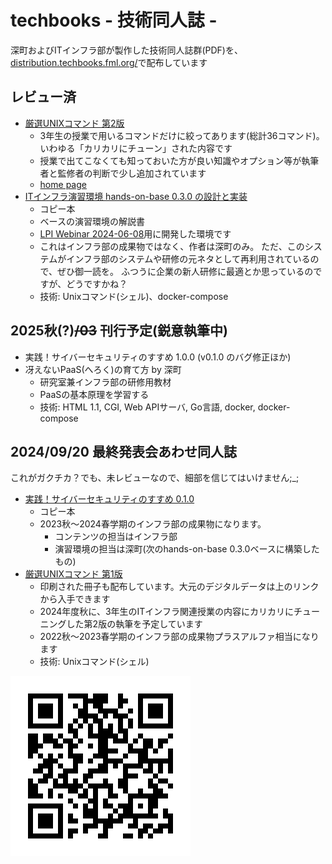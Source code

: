 # techbooks - 技術同人誌 -

深町およびITインフラ部が製作した技術同人誌群(PDF)を、
[distribution.techbooks.fml.org/](https://distribution.techbooks.fml.org/)で配布しています


## レビュー済

- [厳選UNIXコマンド 第2版](https://distribution.techbooks.fml.org/selected-unix-commands.2.0.0.pdf)
   - 3年生の授業で用いるコマンドだけに絞ってあります(総計36コマンド)。
     いわゆる「カリカリにチューン」された内容です
   - 授業で出てこなくても知っておいた方が良い知識やオプション等が執筆者と監修者の判断で少し追加されています
   - [home page](https://selected-unix-commands.techbooks.fml.org/)
- [ITインフラ演習環境 hands-on-base 0.3.0 の設計と実装](https://distribution.techbooks.fml.org/hands-on-base-setup.0.3.0.pdf)
    - コピー本
    - ベースの演習環境の解説書
    - [LPI Webinar 2024-06-08](https://lpic-2024q2.demo.fml.org/)用に開発した環境です
    - これはインフラ部の成果物ではなく、作者は深町のみ。
      ただ、このシステムがインフラ部のシステムや研修の元ネタとして再利用されているので、ぜひ御一読を。
      ふつうに企業の新人研修に最適とか思っているのですが、どうですかね？
    - 技術: Unixコマンド(シェル)、docker-compose


## 2025秋(?)~~/03~~ 刊行予定(鋭意執筆中)

- 実践！サイバーセキュリティのすすめ 1.0.0 (v0.1.0 のバグ修正ほか)
- 冴えないPaaS(へろく)の育て方 by 深町
    - 研究室兼インフラ部の研修用教材
    - PaaSの基本原理を学習する
    - 技術: HTML 1.1, CGI, Web APIサーバ, Go言語, docker, docker-compose


## 2024/09/20 最終発表会あわせ同人誌

これがガクチカ？でも、未レビューなので、細部を信じてはいけません;_;

- [実践！サイバーセキュリティのすすめ 0.1.0](https://distribution.techbooks.fml.org/techbook-hands-on-cse2024.0.1.0.pdf)
    - コピー本
    - 2023秋〜2024春学期のインフラ部の成果物になります。
        - コンテンツの担当はインフラ部
        - 演習環境の担当は深町(次のhands-on-base 0.3.0ベースに構築したもの)
- [厳選UNIXコマンド 第1版](https://selected-unix-commands.techbooks.fml.org/)
    - 印刷された冊子も配布しています。大元のデジタルデータは上のリンクから入手できます
    - 2024年度秋に、3年生のITインフラ関連授業の内容にカリカリにチューニングした第2版の執筆を予定しています
    - 2022秋〜2023春学期のインフラ部の成果物プラスアルファ相当になります
    - 技術: Unixコマンド(シェル)


![](qr.png)
